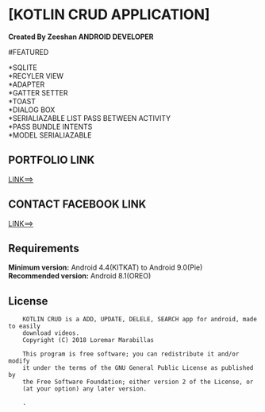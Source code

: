 # [KOTLIN CRUD APPLICATION]

**Created By Zeeshan ANDROID DEVELOPER**

#FEATURED

*SQLITE<br>
*RECYLER VIEW<br>
*ADAPTER<br>
*GATTER SETTER<br>
*TOAST<br>
*DIALOG BOX<br>
*SERIALIAZABLE LIST PASS BETWEEN ACTIVITY<br>
*PASS BUNDLE INTENTS<br>
*MODEL SERIALIAZABLE<br>


## PORTFOLIO LINK
[LINK==>](https://github.com/xeeshanxami)

## CONTACT FACEBOOK LINK
[LINK==>](https://www.facebook.com/xeeshanxami)

## Requirements
**Minimum version:** Android 4.4(KITKAT) to Android 9.0(Pie)<br>
**Recommended version:** Android 8.1(OREO)


## License
```
    KOTLIN CRUD is a ADD, UPDATE, DELELE, SEARCH app for android, made to easily
    download videos.
    Copyright (C) 2018 Loremar Marabillas

    This program is free software; you can redistribute it and/or modify
    it under the terms of the GNU General Public License as published by
    the Free Software Foundation; either version 2 of the License, or
    (at your option) any later version.

    .